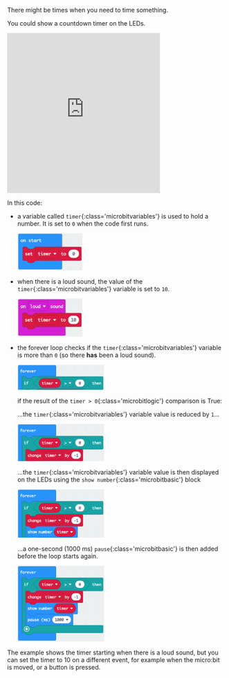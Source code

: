 There might be times when you need to time something.

You could show a countdown timer on the LEDs.

<div style="position:relative;height:calc(300px + 5em);width:100%;overflow:hidden;"><iframe style="position:relative;top:0;left:0;width:70%;height:100%;" src="https://makecode.microbit.org/---codeembed#pub:_eAaWKs4Am53j
" allowfullscreen="allowfullscreen" frameborder="0" sandbox="allow-scripts allow-same-origin"></iframe></div>

In this code:

- a variable called `timer`{:class='microbitvariables'} is used to hold a number. It is set to `0` when the code first runs.

    <img src="images/onstart.png" alt="The 'on start' block containing a 'set timer to 0' block." width="150"/>

- when there is a loud sound, the value of the `timer`{:class='microbitvariables'} variable is set to `10`.

    <img src="images/onloud.png" alt="The 'on loud sound' block containing a 'set timer to 10' block." width="150"/>

- the forever loop checks if the `timer`{:class='microbitvariables'} variable is more than `0` (so there **has** been a loud sound). 
  
    <img src="images/foreverif.png" alt="The 'forever' block containing a 'if' block, with 'timer > 0' as the condition." width="200"/>

    if the result of the `timer > 0`{:class='microbitlogic'} comparison is True: 
    
    ...the `timer`{:class='microbitvariables'} variable value is reduced by `1`...

    <img src="images/change.png" alt="The 'change timer by -1' block is now shown in the sequence." width="200"/>

    ...the `timer`{:class='microbitvariables'}  variable value is then displayed on the LEDs using the `show number`{:class='microbitbasic'} block
  
    <img src="images/show.png" alt="The 'show number' block is now shown in the sequence. It contains the 'timer' variable as the number to show"  width="200"/>

    ...a one-second (1000 ms) `pause`{:class='microbitbasic'} is then added before the loop starts again.
  
    <img src="images/pause.png" alt="The 'pause' block is now shown in the sequence."  width="200"/>


The example shows the timer starting when there is a loud sound, but you can set the timer to 10 on a different event, for example when the micro:bit is moved, or a button is pressed.